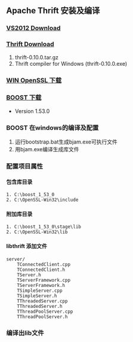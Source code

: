 ## Apache Thrift 安装及编译

### [VS2012 Download](http://download.microsoft.com/download/1/F/5/1F519CC5-0B90-4EA3-8159-33BFB97EF4D9/VS2012_WDX_ENU.iso)

### [Thrift Download](http://thrift.apache.org/download)

1. thrift-0.10.0.tar.gz 
2. Thrift compiler for Windows (thrift-0.10.0.exe)

### [WIN OpenSSL 下载](http://slproweb.com/products/Win32OpenSSL.html)

### [BOOST 下载](http://www.boost.org/users/history/)

- Version 1.53.0

### BOOST 在windows的编译及配置

1. 运行bootstrap.bat生成bjam.exe可执行文件
2. 用bjam.exe编译生成库文件

### 配置项目属性

#### 包含库目录

````
1. C:\boost_1_53_0
2. C:\OpenSSL-Win32\include
````

#### 附加库目录
````
1. C:\boost_1_53_0\stage\lib
2. C:\OpenSSL-Win32\lib
````

#### libthrift 添加文件
````
server/
	TConnectedClient.cpp 
	TConnectedClient.h 
	TServer.h 
	TServerFramework.cpp 
	TServerFramework.h 
	TSimpleServer.cpp
	TSimpleServer.h
	TThreadedServer.cpp
	TThreadedServer.h 
	TThreadPoolServer.cpp
	TThreadPoolServer.h
````
### 编译出lib文件
